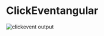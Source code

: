 # ClickEventangular

![clickevent output](https://user-images.githubusercontent.com/79982684/112942806-4e2d4b80-914e-11eb-9736-d183f5cbac7e.JPG)
